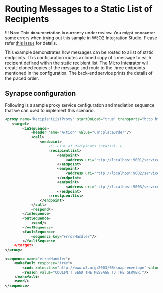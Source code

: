 # Routing Messages to a Static List of Recipients

!!! Note
    This documentation is currently under review. You might encounter some errors when trying out this sample in WSO2 Integration Studio. Please refer [this issue](https://github.com/wso2/integration-studio/issues/37) for details.

This example demonstrates how messages can be routed to a list of static endpoints. This configuration routes a cloned copy of a message to each recipient defined within the static recipient list. The Micro Integrator will create cloned copies of the message and route to the three endpoints mentioned in the configuration. The back-end service prints the details of the placed order. 

## Synapse configuration
Following is a sample proxy service configuration and mediation sequence that we can used to implement this scenario.

```xml tab='Proxy Service'
<proxy name="RecipientListProxy" startOnLoad="true" transports="http https" xmlns="http://ws.apache.org/ns/synapse">
   <target>
        <inSequence>
            <header name="Action" value="urn:placeOrder"/>
            <call>
                <endpoint>
                    <!--List of Recipients (static)-->
                    <recipientlist>
                        <endpoint>
                            <address uri="http://localhost:9001/services/SimpleStockQuoteService"/>
                        </endpoint>
                        <endpoint>
                            <address uri="http://localhost:9002/services/SimpleStockQuoteService"/>
                        </endpoint>
                        <endpoint>
                            <address uri="http://localhost:9003/services/SimpleStockQuoteService"/>
                        </endpoint>
                    </recipientlist>
                </endpoint>
            </call>
            <respond/>
        </inSequence>
        <outSequence>
            <send/>
        </outSequence>
        <faultSequence>
            <sequence key="errorHandler"/>
        </faultSequence
    </target>
</proxy>
```

```xml tab='Error Handling Sequence'
<sequence name="errorHandler">
    <makefault response="true">
        <code xmlns:tns="http://www.w3.org/2003/05/soap-envelope" value="tns:Receiver"/>
        <reason value="COULDN'T SEND THE MESSAGE TO THE SERVER."/>
    </makefault>
    <send/>
</sequence>
```

<!--
Set up the back-end service.

Invoke the Micro Integrator:

To test this, run
the StockQuote client to send an out-only message as follows:

```bash
ant stockquote -Dmode=placeorder -Dtrpurl=http://localhost:8280/
```

If you examine the console output of
each server, you can see that requests are processed by the three
servers as follows:

```bash
Accepted order #1 for : 15738 stocks of IBM at $ 185.51155223506518
```

Now shutdown MyServer1 and resend the request. You will observe that requests are still processed by MyServer2 and MyServer3.
-->

